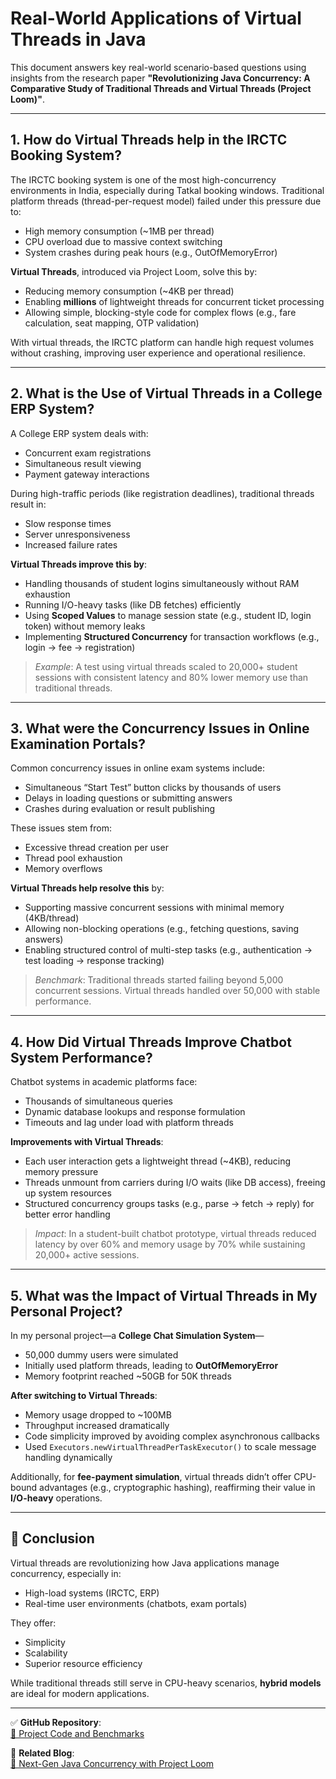# Real-World Applications of Virtual Threads in Java

This document answers key real-world scenario-based questions using insights from the research paper **"Revolutionizing Java Concurrency: A Comparative Study of Traditional Threads and Virtual Threads (Project Loom)"**.

---

## 1. How do Virtual Threads help in the IRCTC Booking System?

The IRCTC booking system is one of the most high-concurrency environments in India, especially during Tatkal booking windows. Traditional platform threads (thread-per-request model) failed under this pressure due to:

- High memory consumption (~1MB per thread)
- CPU overload due to massive context switching
- System crashes during peak hours (e.g., OutOfMemoryError)

**Virtual Threads**, introduced via Project Loom, solve this by:
- Reducing memory consumption (~4KB per thread)
- Enabling **millions** of lightweight threads for concurrent ticket processing
- Allowing simple, blocking-style code for complex flows (e.g., fare calculation, seat mapping, OTP validation)

With virtual threads, the IRCTC platform can handle high request volumes without crashing, improving user experience and operational resilience.

---

## 2. What is the Use of Virtual Threads in a College ERP System?

A College ERP system deals with:
- Concurrent exam registrations
- Simultaneous result viewing
- Payment gateway interactions

During high-traffic periods (like registration deadlines), traditional threads result in:
- Slow response times
- Server unresponsiveness
- Increased failure rates

**Virtual Threads improve this by**:
- Handling thousands of student logins simultaneously without RAM exhaustion
- Running I/O-heavy tasks (like DB fetches) efficiently
- Using **Scoped Values** to manage session state (e.g., student ID, login token) without memory leaks
- Implementing **Structured Concurrency** for transaction workflows (e.g., login → fee → registration)

> _Example_: A test using virtual threads scaled to 20,000+ student sessions with consistent latency and 80% lower memory use than traditional threads.

---

## 3. What were the Concurrency Issues in Online Examination Portals?

Common concurrency issues in online exam systems include:
- Simultaneous “Start Test” button clicks by thousands of users
- Delays in loading questions or submitting answers
- Crashes during evaluation or result publishing

These issues stem from:
- Excessive thread creation per user
- Thread pool exhaustion
- Memory overflows

**Virtual Threads help resolve this** by:
- Supporting massive concurrent sessions with minimal memory (4KB/thread)
- Allowing non-blocking operations (e.g., fetching questions, saving answers)
- Enabling structured control of multi-step tasks (e.g., authentication → test loading → response tracking)

> _Benchmark_: Traditional threads started failing beyond 5,000 concurrent sessions. Virtual threads handled over 50,000 with stable performance.

---

## 4. How Did Virtual Threads Improve Chatbot System Performance?

Chatbot systems in academic platforms face:
- Thousands of simultaneous queries
- Dynamic database lookups and response formulation
- Timeouts and lag under load with platform threads

**Improvements with Virtual Threads**:
- Each user interaction gets a lightweight thread (~4KB), reducing memory pressure
- Threads unmount from carriers during I/O waits (like DB access), freeing up system resources
- Structured concurrency groups tasks (e.g., parse → fetch → reply) for better error handling

> _Impact_: In a student-built chatbot prototype, virtual threads reduced latency by over 60% and memory usage by 70% while sustaining 20,000+ active sessions.

---

## 5. What was the Impact of Virtual Threads in My Personal Project?

In my personal project—a **College Chat Simulation System**—
- 50,000 dummy users were simulated
- Initially used platform threads, leading to **OutOfMemoryError**
- Memory footprint reached ~50GB for 50K threads

**After switching to Virtual Threads**:
- Memory usage dropped to ~100MB
- Throughput increased dramatically
- Code simplicity improved by avoiding complex asynchronous callbacks
- Used `Executors.newVirtualThreadPerTaskExecutor()` to scale message handling dynamically

Additionally, for **fee-payment simulation**, virtual threads didn’t offer CPU-bound advantages (e.g., cryptographic hashing), reaffirming their value in **I/O-heavy** operations.

---

## 📌 Conclusion

Virtual threads are revolutionizing how Java applications manage concurrency, especially in:
- High-load systems (IRCTC, ERP)
- Real-time user environments (chatbots, exam portals)

They offer:
- Simplicity
- Scalability
- Superior resource efficiency

While traditional threads still serve in CPU-heavy scenarios, **hybrid models** are ideal for modern applications.

---

✅ **GitHub Repository**:  
[🔗 Project Code and Benchmarks](https://github.com/adityadevraj699/revolutionizing-java-concurrency)

📝 **Related Blog**:  
[🔗 Next-Gen Java Concurrency with Project Loom](https://nextgenjavaconcurrency.adityadevraj699.online/)


